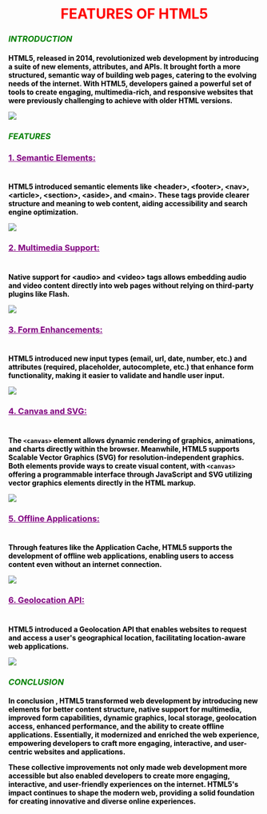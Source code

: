 <!DOCTYPE html>
<html>
<head>

</head>
<body style="text-align: center;">
  <h1 style ="color:red;">FEATURES OF HTML5</h1>
  <p> <h3 style="text-align:left;color:green;font-weight:bold;font-style:italic;">
   INTRODUCTION </p>
<p><h4 style ="text-align:left;color:black;">HTML5, released in 2014, revolutionized web development by introducing a suite of new elements, attributes, and APIs. It brought forth a more structured, semantic way of building web pages, catering to the evolving needs of the internet. With HTML5, developers gained a powerful set of tools to create engaging, multimedia-rich, and responsive websites that were previously challenging to achieve with older HTML versions.
</p>
<img src ="Phone/Document/html. jpg";>
</img>
<p> <h3 style="text-align:left;color:green;font-weight:bold;font-style:italic;">FEATURES</p>
<p><h3 style="text-align:left;color:purple;"> <b><u>1. Semantic Elements:</u></b> <br><br>
<h4 style="text-align:left;color:black;">HTML5 introduced semantic elements like <strong>&lt;header&gt;</strong>, <strong>&lt;footer&gt;</strong>, <strong>&lt;nav&gt;</strong>, <strong>&lt;article&gt;</strong>, <strong>&lt;section&gt;</strong>, <strong>&lt;aside&gt;</strong>, and <strong>&lt;main&gt;</strong>. These tags provide clearer structure and meaning to web content, aiding accessibility and search engine optimization.</p>
<img src ="Phone/Document/semantic. jpg";>
</img>

<p><h3 style="text-align:left;color:purple;"> <b><u>2. Multimedia Support:</u></b><br><br>
<h4 style="text-align:left;color:black;">Native support for <strong>&lt;audio&gt;</strong> and <strong>&lt;video&gt;</strong> tags allows embedding audio and video content directly into web pages without relying on third-party plugins like Flash.</p>
<img src ="Phone/Document/multimedia. jpg";>
</img>
<p><h3 style="text-align:left;color:purple;"> <b><u>3. Form Enhancements: </u></b><br><br>
<h4 style="text-align:left;color:black;">HTML5 introduced new input types (email, url, date, number, etc.) and attributes (required, placeholder, autocomplete, etc.) that enhance form functionality, making it easier to validate and handle user input.</p>
<img src ="Phone/Document/form. jpg";>
</img>
<p><h3 style="text-align:left;color:purple;"> <b><u>4. Canvas and SVG: </u></b><br><br>
<h4 style="text-align:left;color:black;">The <code>&lt;canvas&gt;</code> element allows dynamic rendering of graphics, animations, and charts directly within the browser. Meanwhile, HTML5 supports Scalable Vector Graphics (SVG) for resolution-independent graphics. Both elements provide ways to create visual content, with <code>&lt;canvas&gt;</code> offering a programmable interface through JavaScript and SVG utilizing vector graphics elements directly in the HTML markup.</p>
<img src ="Phone/Document/canvas. jpg";>
</img>

<p><h3 style="text-align:left;color:purple;"> <b><u>5. Offline Applications: </u></b><br><br>
<h4 style="text-align:left;color:black;">Through features like the Application Cache, HTML5 supports the development of offline web applications, enabling users to access content even without an internet connection.</p>
<img src ="Phone/Document/offline. jpg";>
</img>

<p><h3 style="text-align:left;color:purple;"> <b><u>6. Geolocation API: </u></b><br><br>
<h4 style="text-align:left;color:black;">HTML5 introduced a Geolocation API that enables websites to request and access a user's geographical location, facilitating location-aware web applications.</p>
<img src ="Phone/Document/api. jpg";>
</img>
<p> <h3 style="text-align:left;color:green;font-weight:bold;font-style:italic;">
   CONCLUSION </p>
<p><h4 style ="text-align:left;color:black;">In conclusion , HTML5 transformed web development by introducing new elements for better content structure, native support for multimedia, improved form capabilities, dynamic graphics, local storage, geolocation access, enhanced performance, and the ability to create offline applications. Essentially, it modernized and enriched the web experience, empowering developers to craft more engaging, interactive, and user-centric websites and applications.

These collective improvements not only made web development more accessible but also enabled developers to create more engaging, interactive, and user-friendly experiences on the internet. HTML5's impact continues to shape the modern web, providing a solid foundation for creating innovative and diverse online experiences.</p>
</body>
</html>


